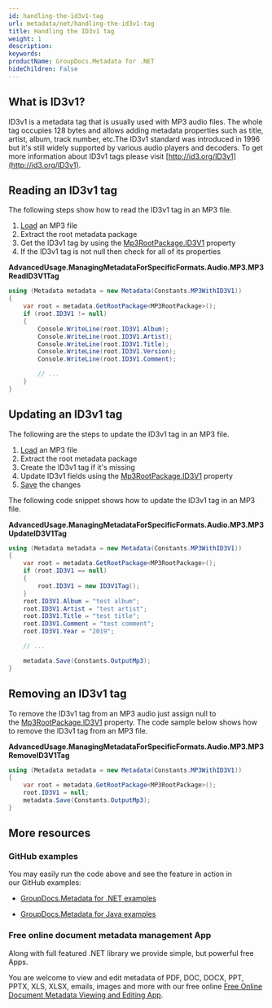 ```yaml
---
id: handling-the-id3v1-tag
url: metadata/net/handling-the-id3v1-tag
title: Handling the ID3v1 tag
weight: 1
description: 
keywords: 
productName: GroupDocs.Metadata for .NET
hideChildren: False
---
```

## What is ID3v1?

ID3v1 is a metadata tag that is usually used with MP3 audio files. The whole tag occupies 128 bytes and allows adding metadata properties such as title, artist, album, track number, etc.The ID3v1 standard was introduced in 1996 but it's still widely supported by various audio players and decoders. To get more information about ID3v1 tags please visit [http://id3.org/ID3v1](http://id3.org/ID3v1).

## Reading an ID3v1 tag

The following steps show how to read the ID3v1 tag in an MP3 file.

1.  [Load](Loading%2Bfiles.html) an MP3 file
2.  Extract the root metadata package
3.  Get the ID3v1 tag by using the [Mp3RootPackage.ID3V1](https://apireference.groupdocs.com/net/metadata/groupdocs.metadata.formats.audio/mp3rootpackage/properties/id3v1) property
4.  If the ID3v1 tag is not null then check for all of its properties

**AdvancedUsage.ManagingMetadataForSpecificFormats.Audio.MP3.MP3ReadID3V1Tag**

```csharp
using (Metadata metadata = new Metadata(Constants.MP3WithID3V1))
{
	var root = metadata.GetRootPackage<MP3RootPackage>();
	if (root.ID3V1 != null)
	{
		Console.WriteLine(root.ID3V1.Album);
		Console.WriteLine(root.ID3V1.Artist);
		Console.WriteLine(root.ID3V1.Title);
		Console.WriteLine(root.ID3V1.Version);
		Console.WriteLine(root.ID3V1.Comment);

		// ...
	}
}
```

## Updating an ID3v1 tag

The following are the steps to update the ID3v1 tag in an MP3 file.

1.  [Load](Loading%2Bfiles.html) an MP3 file
2.  Extract the root metadata package
3.  Create the ID3v1 tag if it's missing
4.  Update ID3v1 fields using the [Mp3RootPackage.ID3V1](https://apireference.groupdocs.com/net/metadata/groupdocs.metadata.formats.audio/mp3rootpackage/properties/id3v1) property
5.  [Save](Saving%2Bfiles.html) the changes

The following code snippet shows how to update the ID3v1 tag in an MP3 file.

**AdvancedUsage.ManagingMetadataForSpecificFormats.Audio.MP3.MP3UpdateID3V1Tag**

```csharp
using (Metadata metadata = new Metadata(Constants.MP3WithID3V1))
{
	var root = metadata.GetRootPackage<MP3RootPackage>();
	if (root.ID3V1 == null)
	{
		root.ID3V1 = new ID3V1Tag();
	}
	root.ID3V1.Album = "test album";
	root.ID3V1.Artist = "test artist";
	root.ID3V1.Title = "test title";
	root.ID3V1.Comment = "test comment";
	root.ID3V1.Year = "2019";

	// ...

	metadata.Save(Constants.OutputMp3);
}
```

## Removing an ID3v1 tag

To remove the ID3v1 tag from an MP3 audio just assign null to the [Mp3RootPackage.ID3V1](https://apireference.groupdocs.com/net/metadata/groupdocs.metadata.formats.audio/mp3rootpackage/properties/id3v1) property. The code sample below shows how to remove the ID3v1 tag from an MP3 file.

**AdvancedUsage.ManagingMetadataForSpecificFormats.Audio.MP3.MP3RemoveID3V1Tag**

```csharp
using (Metadata metadata = new Metadata(Constants.MP3WithID3V1))
{
	var root = metadata.GetRootPackage<MP3RootPackage>();
	root.ID3V1 = null;
	metadata.Save(Constants.OutputMp3);
}
```

## More resources

### GitHub examples

You may easily run the code above and see the feature in action in our GitHub examples:

*   [GroupDocs.Metadata for .NET examples](https://github.com/groupdocs-metadata/GroupDocs.Metadata-for-.NET)
    
*   [GroupDocs.Metadata for Java examples](https://github.com/groupdocs-metadata/GroupDocs.Metadata-for-Java)
    

### Free online document metadata management App

Along with full featured .NET library we provide simple, but powerful free Apps.

You are welcome to view and edit metadata of PDF, DOC, DOCX, PPT, PPTX, XLS, XLSX, emails, images and more with our free online [Free Online Document Metadata Viewing and Editing App](https://products.groupdocs.app/metadata).
